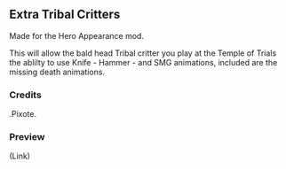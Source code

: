 Extra Tribal Critters 
--------------------------

Made for the Hero Appearance mod. 

This will allow the bald head Tribal critter you play at the Temple of Trials the ablilty to use Knife - Hammer - and SMG animations, included are the missing death animations.

### Credits
.Pixote.

### Preview
(Link)